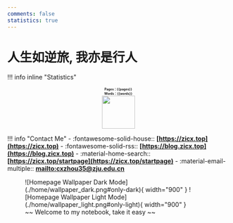 ```yaml
---
comments: false
statistics: true
---
```


# 人生如逆旅, 我亦是行人

!!! info inline "Statistics"
    <div style="font-size:7px;font-weight:bold"><center>Pages：{{pages}} </center></div>
    <div style="font-size:7px;font-weight:bold"><center>Words：{{words}} </center></div>
    <center><img src="https://media.giphy.com/media/mGcNjsfWAjY5AEZNw6/giphy.gif" width="75"></center>

!!! info "Contact Me"
    - :fontawesome-solid-house:: **[https://zicx.top](https://zicx.top)**
    - :fontawesome-solid-rss:: **[https://blog.zicx.top](https://blog.zicx.top)**
    - :material-home-search:: **[https://zicx.top/startpage](https://zicx.top/startpage)**
    - :material-email-multiple:: **[mailto:cxzhou35@zju.edu.cn](mailto:cxzhou35@zju.edu.)**

<figure markdown="span">
  ![Homepage Wallpaper Dark Mode](./home/wallpaper_dark.png#only-dark){ width="900" }
  ![Homepage Wallpaper Light Mode](./home/wallpaper_light.png#only-light){ width="900" }
  <figcaption>~~ Welcome to my notebook, take it easy ~~</figcaption>
</figure>
